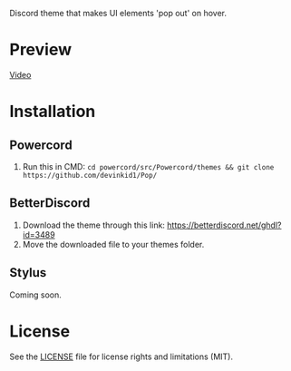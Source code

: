 Discord theme that makes UI elements 'pop out' on hover.

# Preview

[Video](https://i.imgur.com/1fvOejU.mp4)

# Installation

## Powercord

1. Run this in CMD: `cd powercord/src/Powercord/themes && git clone https://github.com/devinkid1/Pop/`

## BetterDiscord

1. Download the theme through this link: https://betterdiscord.net/ghdl?id=3489
2. Move the downloaded file to your themes folder.

## Stylus

Coming soon.

# License

See the [LICENSE](LICENSE) file for license rights and limitations (MIT).

